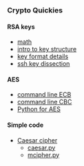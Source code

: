 ### Crypto Quickies


#### RSA keys
- [math](public-key_math.md)
- [intro to key structure](RSA_key_intro.md)
- [key format details](RSA_key_formats.md)
- [ssh key dissection](RSA_key_ssh.md)

#### AES
- [command line ECB](openssl-aes-ecb.md)
- [command line CBC](openssl-aes-cbc.md)
- [Python for AES](python-aes.md)

#### Simple code
- [Caesar cipher](caesar.md)
    - [caesar.py](
caesar.py)
    - [mcipher.py](mcipher.py)
